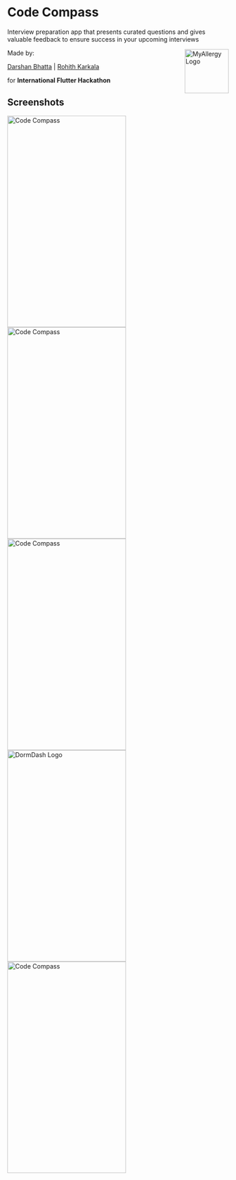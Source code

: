 # Code Compass

Interview preparation app that presents curated questions and gives valuable feedback to ensure success in your upcoming interviews


<img src="https://user-images.githubusercontent.com/36747258/58764002-df6a1180-8527-11e9-96f2-85137b1fca3c.png" alt="MyAllergy Logo" height = "100px" width = "100px" align="right">

Made by:

[Darshan Bhatta](https://darshanbhatta.com) |
[Rohith Karkala](https://github.com/RKarkala)

for **International Flutter Hackathon**

## Screenshots

<img src="https://dl3.pushbulletusercontent.com/pCHcMOCPsoL8USN5Eq07ZWrzaKvlJ2Yy/Screenshot_20190602-111709.png" alt="Code Compass" height = "480px" width = "270px" align="center">
<img src="https://dl3.pushbulletusercontent.com/avsR1giHzAEpqtEOviA9j2HycWXxdvmV/Screenshot_20190602-111718.png" alt="Code Compass" height = "480px" width = "270px" align="center">
<img src="https://dl3.pushbulletusercontent.com/JVbIj0ktZh7Vp1XwrM0Ugb4Uti9PFMUO/Screenshot_20190602-112726.png" alt="Code Compass" height = "480px" width = "270px" align="center">
<img src="https://dl3.pushbulletusercontent.com/muC8Rrjn5Mii0C3ZIqY3cyF1ZXcPo4Oo/Screenshot_20190602-111725.png" alt="DormDash Logo" height = "480px" width = "270px" align="center">
<img src="https://dl3.pushbulletusercontent.com/NsKcDXkaP8XMZGkWQAiNNT4OcNcg4LVc/Screenshot_20190602-111757.png" alt="Code Compass" height = "480px" width = "270px" align="center">
